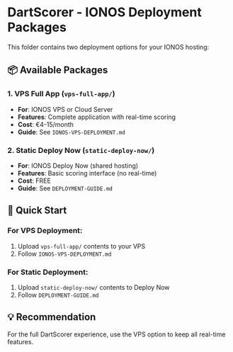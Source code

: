 # DartScorer - IONOS Deployment Packages

This folder contains two deployment options for your IONOS hosting:

## 📦 Available Packages

### 1. VPS Full App (`vps-full-app/`)
- **For**: IONOS VPS or Cloud Server
- **Features**: Complete application with real-time scoring
- **Cost**: €4-15/month
- **Guide**: See `IONOS-VPS-DEPLOYMENT.md`

### 2. Static Deploy Now (`static-deploy-now/`)
- **For**: IONOS Deploy Now (shared hosting)
- **Features**: Basic scoring interface (no real-time)
- **Cost**: FREE
- **Guide**: See `DEPLOYMENT-GUIDE.md`

## 🚀 Quick Start

### For VPS Deployment:
1. Upload `vps-full-app/` contents to your VPS
2. Follow `IONOS-VPS-DEPLOYMENT.md`

### For Static Deployment:
1. Upload `static-deploy-now/` contents to Deploy Now
2. Follow `DEPLOYMENT-GUIDE.md`

## 💡 Recommendation
For the full DartScorer experience, use the VPS option to keep all real-time features.
